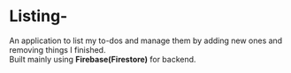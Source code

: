 # Listing-
An application to list my to-dos and manage them by adding new ones and removing things I finished.<br>
Built mainly using **Firebase(Firestore)** for backend.
